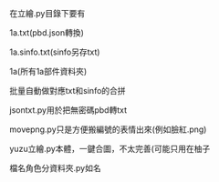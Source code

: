 在立繪.py目錄下要有

1a.txt(pbd.json轉換)

1a.sinfo.txt(sinfo另存txt)

1a(所有1a部件資料夾)

批量自動做對應txt和sinfo的合拼


jsontxt.py用於把無密碼pbd轉txt

movepng.py只是方便搬編號的表情出來(例如臉紅.png)

yuzu立繪.py本體，一鍵合圖，不太完善(可能只用在柚子

檔名角色分資料夾.py如名
